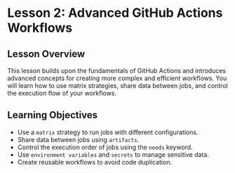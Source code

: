 # Lesson 2: Advanced GitHub Actions Workflows

## Lesson Overview

This lesson builds upon the fundamentals of GitHub Actions and introduces advanced concepts for creating more complex and efficient workflows. You will learn how to use matrix strategies, share data between jobs, and control the execution flow of your workflows.

## Learning Objectives

*   Use a `matrix` strategy to run jobs with different configurations.
*   Share data between jobs using `artifacts`.
*   Control the execution order of jobs using the `needs` keyword.
*   Use `environment variables` and `secrets` to manage sensitive data.
*   Create reusable workflows to avoid code duplication.